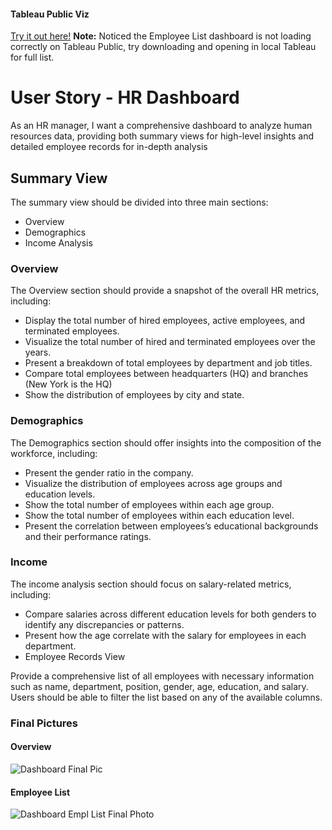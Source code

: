 #### Tableau Public Viz
[Try it out here!](https://public.tableau.com/app/profile/garrison.lowe/viz/HRDashboard_17232741174750/HRDetailsDashboard?publish=yes)
**Note:** Noticed the Employee List dashboard is not loading correctly on Tableau Public, try downloading and opening in local Tableau for full list.

# User Story - HR Dashboard
As an HR manager, I want a comprehensive dashboard to analyze human resources data, providing both summary views for high-level insights and detailed employee records for in-depth analysis

## Summary View

The summary view should be divided into three main sections: 
- Overview
- Demographics
- Income Analysis

### Overview
The Overview section should provide a snapshot of the overall HR metrics, including:

- Display the total number of hired employees, active employees, and terminated employees.
- Visualize the total number of hired and terminated employees over the years.
- Present a breakdown of total employees by department and job titles.
- Compare total employees between headquarters (HQ) and branches (New York is the HQ)
- Show the distribution of employees by city and state.


### Demographics
The Demographics section should offer insights into the composition of the workforce, including:

- Present the gender ratio in the company.
- Visualize the distribution of employees across age groups and education levels.
- Show the total number of employees within each age group.
- Show the total number of employees within each education level.
- Present the correlation between employees’s educational backgrounds and their performance ratings.

### Income
The income analysis section should focus on salary-related metrics, including:

- Compare salaries across different education levels for both genders to identify any discrepancies or patterns.
- Present how the age correlate with the salary for employees in each department.
- Employee Records View

Provide a comprehensive list of all employees with necessary information such as name, department, position, gender, age, education, and salary.
Users should be able to filter the list based on any of the available columns.

### Final Pictures


#### Overview
![Dashboard Final Pic](https://github.com/user-attachments/assets/5b02f796-2885-4677-8629-b46e996d9771)


#### Employee List
![Dashboard Empl List Final Photo](https://github.com/user-attachments/assets/00b7de08-fd08-46a6-b28c-b441db75a395)


